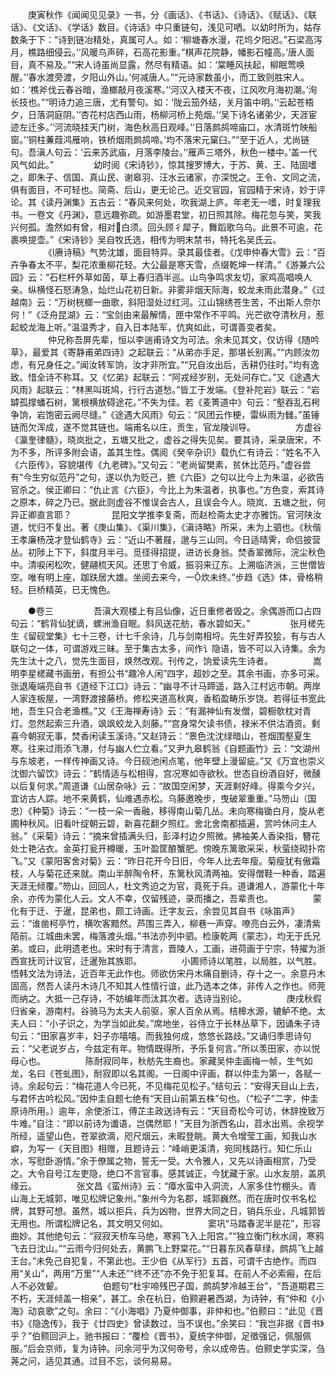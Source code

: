 <!-- { "loadSidebar": true } -->
　　庚寅秋作《闻闻见见录》一书，分《画话》、《书话》、《诗话》、《赋话》、《联话》、《文话》、《学话》数目。《诗话》中只重链句，浅见可哂。以幼时所为，姑存数条于下：“诗到链冶精处，真属可人。如：‘柳塘春水漫，花坞夕阳迟。”石梁高泻月，樵路细侵云。’‘风暖鸟声碎，石高花影重。”棋声花院静，幡影石幢高。’唐人面目，真不易及。”“宋人诗虽尚显露，然尽有精语。如：‘棠睡风扶起，柳眠莺唤醒。’‘春水渡旁渡，夕阳山外山。’何减唐人。”“元诗家数虽小，而工致则胜宋人。如：‘樵斧伐云春谷暗，渔榔敲月夜溪寒。’‘河汉入楼天不夜，江风吹月海初潮。’洵长技也。”“明诗力追三唐，尤有警句。如：‘陇云笳外结，关月笛中明。’‘云起苍梧夕，日落洞庭阴。’‘杏花村店西山雨，杨柳河桥上苑烟。’‘吴下诗名诸弟少，天涯宦迹左迁多。’‘河流晓挂天门树，海色秋高日观峰。’‘日落鹧鸪啼庙口，水清斑竹映船窗。’‘铜柱蒹葭鸿雁响，铁桥烟雨鹧鸪啼。’均不落宋元窠臼。”“至于近人，尤尚链句。吾滇人句云：‘云来苏武庙，月落李陵台。’‘雁声三塔外，秋色一楼中。’盖一代风气如此。”
　　
　　幼时阅《宋诗钞》，惊其搜罗博大，于苏、黄、王、陆固嗜之，即朱子、信国、真山民、谢皋羽、汪水云诸家，亦深悦之。王令、文同之流，俱有面目，不可轻也。简斋、后山，更无论己。近交官园，官园精于宋诗，妙于评论。其《读丹渊集》五古云：“春风来何处，吹我湖上庐。年老无一嗜，时复理我书。一卷文《丹渊》，意远趣弥疏。如游墨君堂，初日照其除。梅花忽与笑，笑我兴何孤。澹然如有曾，相对白须。回头顾彳犀子，舞蹈歌乌乌。此景不可逾，花裹唤提壶。”《宋诗钞》吴自牧氏选，相传为明末禁书，特托名吴氏云。
　　
　　《赓诗稿》气势沈雄，面目特异。录其最佳者。《戊申仲春大雪》云：“百卉争春太不平，梨花浓重柳花轻。大公最是寒天雪，点缀乾坤一样清。”《游兼六公园》云：“石栏杆外草如茵，草上春归酒半巡。山鸟争鸣求友切，家鸡高唱唤人亲。纵横怪石怒涛急，灿烂山花初日新。非雾非烟天际海，蛟龙未雨此潜身。”《过越南》云：“万树桄榔一曲歌，斜阳湿处过红河。江山锦绣苍生苦，不出斯人奈尔何！”《泛舟昆湖》云：“宝剑由来最解情，匣中常作不平鸣。光芒欲夺清秋月，惹起蛟龙海上听。”温温秀才，自入日本陆军，伉爽如此，可谓善变者矣。
　　
　　仲兄称吾屏先辈，恒以李遄甫诗文为可法。余未见其文，仅访得《随吟草》，最爱其《寄静甫弟四诗》之起联云：“从弟亦手足，那堪长别离。”“内顾汝勿虑，有兄身任之。”闻汝转军饷，汝才非所宜。”“兄自汝出后，舌耕仍往时。”均有逸致。惜全诗不称耳。又《忆弟》起联云：“阿戎经岁别，无处问存亡。”又《途遇大风雨》起联云：“林黑叫斑鸠，行行古道愁。”皆工于发端。《登补陀岩》联云：“岩罅孤撑蟠石树，篱根横放碍途花。”不失为佳。若《麦箐道中》句云：“壑吞乱石枵争饷，岩饱密云阙尽缝。”《途遇大风雨》句云：“风团云作梗，雷纵雨为雠。”虽锤链而欠浑成，遂不觉其链也。端甫名以庄，贡生，官龙陵训导。
　　
　　方虚谷《瀛奎律髓》，晓岚批之，五塘又批之，虚谷之得失见矣。要其诗，采录唐宋，不为不多，所评多附会语，盖其生性。偶阅《癸辛杂识》载仇仁有诗云：“姓名不入《六臣传》，容貌堪传《九老碑》。”又句云：“老尚留樊素，贫休比范丹。”虚谷尝有“今生穷似范丹”之句，遂以仇为贬己，摭《六臣》之句以比今上为朱温，必欲告官杀之。侯正卿曰：“仇止言《六臣》，今比上为朱温者，执事也。”方色变，索其诗之原本，碎之乃已。据此则虚谷不惟误会古人，且误会今人。晓岚、五塘之批，何异正卿直言耶？
　　
　　昆阳文学推李复斋，而赵检斋太史才亦雅饬。官河陕汝道，忧归不复出。著《庚山集》、《渠川集》，《滇诗略》所采，未为上驷也。《秋偕王孝廉杨茂才登仙鹤寺》云：“近山不著屐，邈与三山同。今日适晴霁，命侣披营丛。初陟上下下，斜度月半弓。觅径得招提，进访长身翁。焚香翠微际，浣尘秋色中。清唳闲松吹，健翮梳天风。还思丁令威，振羽来辽东。上溯临济派，三世僧皆空。唯有明上座，跏趺居大雄。坐阅去来今，一炊未终。”步趋《选》体，骨格稍轻。巨桥精英，已无愧色。
　　
　　
　　

　　●卷三
　　
　　吾滇大观楼上有吕仙像，近日重修者毁之。余偶游而口占四句云：“鹤背仙犹谪，螺洲渔自眠。斜风送花舫，春水碧如天。”
　　
　　张月槎先生《留砚堂集》七十三卷，计七千余诗，几与剑南相埒。先生好弄狡狯，有与古人联句之一体，可谓游戏三昧。至于集古太多，间作讠隐语，皆不可以入诗集。余为先生汰十之八，觉先生面目，焕然改观。刊传之，饷爱读先生诗者。
　　
　　嵩明李星槎藏书画册，有担公书“趣冷人闲”四字，超妙之至。其余书画，亦多可采。张退庵端亮自书《道经下江口》诗云：“幽寻不计马蹄遥，路入江村远市朝。两岸人家连板屋，一湾野渡接藤桥。修松夹道高秋爽，香稻盈畴乐岁饶。若得征书宽此地，吾生只合老渔樵。”又《王海禅寿诗》云：“有漏神仙有发僧，碧橱欹枕对青灯。忽然起索三升酒，飒飒蛟龙入剡藤。”“宫身常欠读书债，禄米不供沽酒资。剩喜今朝寂无事，焚香闲读玉溪诗。”又赵诗云：“景色沈沈绿暗山，苍烟围壑夏生寒。往来过雨添飞瀑，付与幽人伫立看。”又尹九皋鹤翁《自题画竹》云：“文湖州与东坡老，一样传神画又诗。今日砚池闲点笔，他年壁上漫留疵。”又《万宜也崇义沈御六留饮》诗云：“鹤情适与松相得，宫况寒如寺欲秋。世态自纷酒自好，微醺以后复何求。”周道谦《山居杂咏》云：“故国空闲梦，天涯剩好峰。得乘今夕兴，宜访古人踪。地不来黄鹤，仙难遇赤松。乌藤邀晚步，曳破翠重重。”马笏山（国忠）《种菊》诗云：“一枝一朵一香融，移得南山菊几丛。未向寒梅锄白月，旋从老圃种秋风。旧看叶绽朝云碧，新喜花翻夕照红。舍北舍南都插遍，赏吟休问主人翁。”《采菊》诗云：“摘来曾插满头归，彭泽村边夕照微。拂袖美人香染指，簪花处士艳沾衣。金英打瓮开樽暖，玉叶盈筐酿蟹肥。傍晚东篱歌采采，秋萤绕砌扑帘飞。”又《蒙阳客舍对菊》云：“昨日花开今日旧，今年人比去年瘦。菊瘦犹有傲霜枝，人与菊花还来就。南山半醉陶令杯，东篱秋风清两袖。安得僧鞋一种香，踏遍天涯无倾覆。”笏山，回回人，杜文秀迫之为官，竟死于兵。道谦湘人，游蒙化十年余，亦传为蒙化人云。文人不幸，仅留残迹，录而播之，吾辈责也。
　　
　　蒙化有于迁、于暹，昆弟也，颇工诗画。迁字友云，余尝见其自书《咏笛声》云：“谁凿柯亭竹，横吹客黯然。芦围三弄入，柳巷一声穿。嘹亮白云外，凄清紫陌前。江城曲未罢，梅落渡头烟。”书法亦列中驷。检康乾两《蒙志》，均无于氏兄弟。或曰，此明遗老也。宋时有于清言，晋陵人，工画，进荷画于宁宗，特擢为浙西宣抚司计议官，迁暹殆其族耶。
　　
　　小圃师诗以笔胜，以局胜，以气胜。悟韩文法为诗法，近百年无此作也。师欲仿宋丹木痛自删诗，存十之一。余意丹木固高，然吾人读丹木诗几不知其人性情行谊，此乃选本之体，非传人之作也。师莞而纳之。大抵一己存诗，不妨编年而汰其次者。选诗当别论。
　　
　　庚戌秋假归省亲，游南村。谷骑马为太夫人前驱，家人百余从焉。桔槔水源，辘鲈不绝。太夫人曰：“小子识之，为学当如此矣。”席地坐，谷侍立于长林丛草下，因诵朱子诗句云：“田家喜岁丰，妇子亦嘻嘻。而我独何成，悠悠长路歧。”又诵归季思诗句云：“父老说岁占，今兹定有年。物情既得所，予乐复何言。”所以羡田家，亦以悦母心也。
　　
　　陈耐寂同年，秋舫先生裔也。家藏吴仲圭画梅一帧，生气如龙，名曰《苍虬图》，耐寂即以名其阁。一日阁中评画，群以仲圭为第一，各赋一诗。余起句云：“梅花道人今已死，不见梅花见松子。”结句云：“安得天目山上去，与君怀古吟松风。”因仲圭自题七绝有“天目山前第五株”句也。（“松子”二字，仲圭原诗所用。）逾年，余使浙江，傅芷主政送诗有云：“天目奇松今可访，休辞挽致万牛难。”自注：“即以前诗为谶语，岂偶然耶！”天目为浙西名山，苕水出焉。余视学所经，遥望山色，苍翠欲滴，咫尺烟云，未暇登眺。黄大令增莹工画，知我山水癖，为写一《天目图》相赠，且题诗云：“峰峭更溪清，宛同栈路行。知仁乐山水，写慰卧游情。”余于僚属之物，誓无一受。大令雅人，又先以诗画相赏，乃受之。大令自号江左吏隐，绝口不言官事。感其诚正，今犹藏于家。山水友朋，盖夙缘云。
　　
　　张文昌《蛮州诗》云：“瘴水蛮中入洞流，人家多住竹棚头。青山海上无城郭，唯见松牌记象州。”象州今为名郡，城郭巍然。而在唐时仅书名松牌，其野可想。虽然，城以拒兵，兵为凶物，世界大同之日，销兵乐业，凡城郭皆无用也。所谓松牌记名，其文明又何如。
　　
　　窦巩“马踏春泥半是花”，形容曲妙。其他绝句云：“寂寂天桥车马绝，寒鸦飞入上阳宫。”“独立衡门秋水阔，寒鸦飞去日沈山。”“云雨今归何处去，黄鹏飞上野棠花。”“日暮东风春草绿，鹧鸪飞上越王台。”未免己自犯复，不第此也。王少伯《从军行》五首，可谓千古绝作。而四用“关山”，两用“万里”“人未还”“终不还”亦不免于犯复耳。在前人不必索瘢，在后人不必效颦。
　　
　　伯题句“杜宇啼残巴子国，鹧鸪梦冷越王台”，“吾道期君三不朽，天涯倾盖一相亲”，甚工。余在杭日，伯颢避暑西湖，为诗钟，有“仲和《小海》动哀歌”之句。余曰：“《小海唱》乃夏仲御事，非仲和也。”伯颢曰：“此见《晋书》《隐逸传》，我于《廿四史》曾读数过，当不误也。”余笑曰：“我岂非据《晋书》乎？”伯颢回沪上，驰书报曰：“覆检《晋书》，夏统字仲御，足徵强记，佩服佩服。”后会京师，复为诗钟。问余河乎为汉何帝号，余以成帝告。伯颢史学实深，刍荛之问，适见其通。过目不忘，谈何易易。
　　
